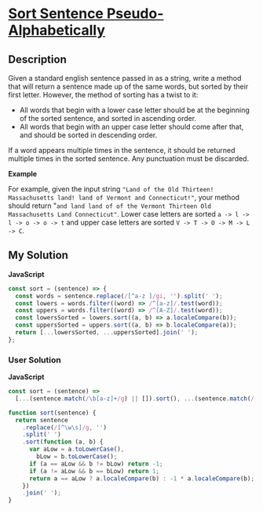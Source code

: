 # [Sort Sentence Pseudo-Alphabetically](https://www.codewars.com/kata/52dffa05467ee54b93000712)

## Description

Given a standard english sentence passed in as a string, write a method that will return a sentence made up of the same words, but sorted by their first letter. However, the method of sorting has a twist to it:

- All words that begin with a lower case letter should be at the beginning of the sorted sentence, and sorted in ascending order.
- All words that begin with an upper case letter should come after that, and should be sorted in descending order.

If a word appears multiple times in the sentence, it should be returned multiple times in the sorted sentence. Any punctuation must be discarded.

**Example**

For example, given the input string `"Land of the Old Thirteen! Massachusetts land! land of Vermont and Connecticut!"`, your method should return "`and land land of of the Vermont Thirteen Old Massachusetts Land Connecticut"`. Lower case letters are sorted `a -> l -> l -> o -> o -> t` and upper case letters are sorted `V -> T -> O -> M -> L -> C`.

## My Solution

**JavaScript**

```js
const sort = (sentence) => {
  const words = sentence.replace(/[^a-z ]/gi, '').split(' ');
  const lowers = words.filter((word) => /^[a-z]/.test(word));
  const uppers = words.filter((word) => /^[A-Z]/.test(word));
  const lowersSorted = lowers.sort((a, b) => a.localeCompare(b));
  const uppersSorted = uppers.sort((a, b) => b.localeCompare(a));
  return [...lowersSorted, ...uppersSorted].join(' ');
};
```

### User Solution

**JavaScript**

```js
const sort = (sentence) =>
  [...(sentence.match(/\b[a-z]+/g) || []).sort(), ...(sentence.match(/[A-Z][a-z]*/g) || []).sort().reverse()].join(` `);
```

```js
function sort(sentence) {
  return sentence
    .replace(/[^\w\s]/g, '')
    .split(' ')
    .sort(function (a, b) {
      var aLow = a.toLowerCase(),
        bLow = b.toLowerCase();
      if (a == aLow && b != bLow) return -1;
      if (a != aLow && b == bLow) return 1;
      return a == aLow ? a.localeCompare(b) : -1 * a.localeCompare(b);
    })
    .join(' ');
}
```
